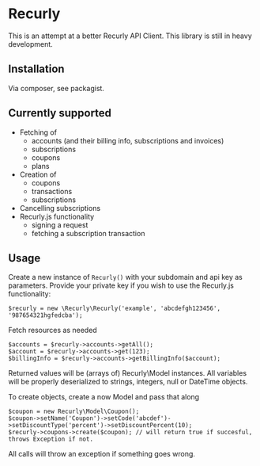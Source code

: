 Recurly
=======

This is an attempt at a better Recurly API Client. This library is still in heavy development.
	
Installation
------------
Via composer, see packagist.

Currently supported
-------------------
- Fetching of
	- accounts (and their billing info, subscriptions and invoices)
	- subscriptions
	- coupons
	- plans
- Creation of
	- coupons
	- transactions
	- subscriptions
- Cancelling subscriptions
- Recurly.js functionality
	- signing a request
	- fetching a subscription transaction

Usage
-----

Create a new instance of `Recurly()` with your subdomain and api key as parameters. Provide your private key if you wish to use the Recurly.js functionality:

    $recurly = new \Recurly\Recurly('example', 'abcdefgh123456', '987654321hgfedcba');
    
Fetch resources as needed

    $accounts = $recurly->accounts->getAll();
    $account = $recurly->accounts->get(123);
    $billingInfo = $recurly->accounts->getBillingInfo($account);
    
Returned values will be (arrays of) Recurly\Model instances. All variables will be properly deserialized to strings, integers, null or DateTime objects.

To create objects, create a now Model and pass that along

    $coupon = new Recurly\Model\Coupon();
    $coupon->setName('Coupon')->setCode('abcdef')->setDiscountType('percent')->setDiscountPercent(10);
    $recurly->coupons->create($coupon); // will return true if succesful, throws Exception if not.
    
All calls will throw an exception if something goes wrong. 